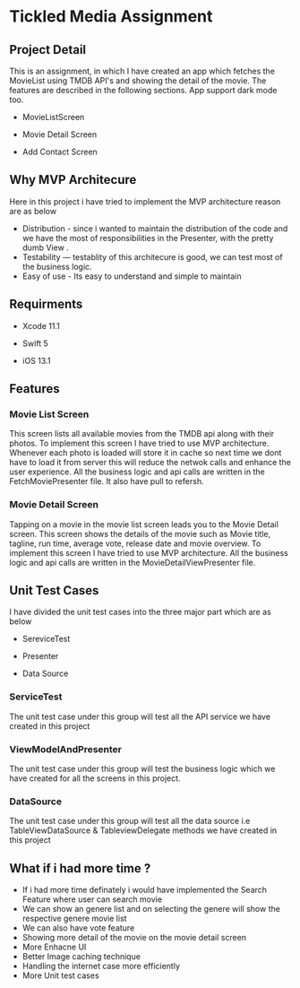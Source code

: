 
# Tickled Media Assignment

## Project Detail

This is an assignment, in which I have created an app which fetches the MovieList using TMDB API's and showing the detail of the movie. The features are described in the following sections. App support dark mode too.

- MovieListScreen

- Movie Detail Screen

- Add Contact Screen

## Why MVP Architecure
Here in this project i have tried to implement the MVP architecture reason are as below 

- Distribution - since i wanted to maintain the distribution of the code and we have the most of responsibilities  in the Presenter, with the pretty dumb View .
- Testability — testablity of this architecure is good, we can test most of the business logic.
- Easy of use - Its easy to understand and simple to maintain

## Requirments

- Xcode 11.1

- Swift 5

- iOS 13.1

## Features

### Movie List Screen

This screen lists all available movies from the TMDB api along with their photos. To implement this screen I have tried to use MVP architecture. Whenever each photo is loaded will store it in cache so next time we dont have to load it from server this will reduce the netwok calls and enhance the user experience. All the business logic and api calls are written in the FetchMoviePresenter file. It also have pull to refersh.

### Movie Detail Screen

Tapping on a movie in the movie list screen leads you to the Movie Detail screen. This screen shows the details of the movie  such as Movie title, tagline, run time, average vote, release date and movie overview. To implement this screen I have tried to use MVP architecture. All the business logic and api calls are written in the MovieDetailViewPresenter file.

## Unit Test Cases

I have divided the unit test cases into the three major part which are as below

- SereviceTest

- Presenter

- Data Source


### ServiceTest
The unit test case under this group will test all the API service we have created in this project

### ViewModelAndPresenter
The unit test case under this group will test the business logic which we have created for all the screens in this project.

### DataSource
The unit test case under this group will test all the data source i.e TableViewDataSource & TableviewDelegate methods we have created in this project


## What if i had more time ?
 
- If i had more time definately i would have implemented the Search Feature where user can search movie
- We can show an genere list and on selecting the genere will show the respective genere movie list
- We can also have vote feature 
- Showing more detail of the movie on the movie detail screen
- More Enhacne UI
- Better Image caching technique
- Handling the internet case more efficiently 
- More Unit test cases

 

